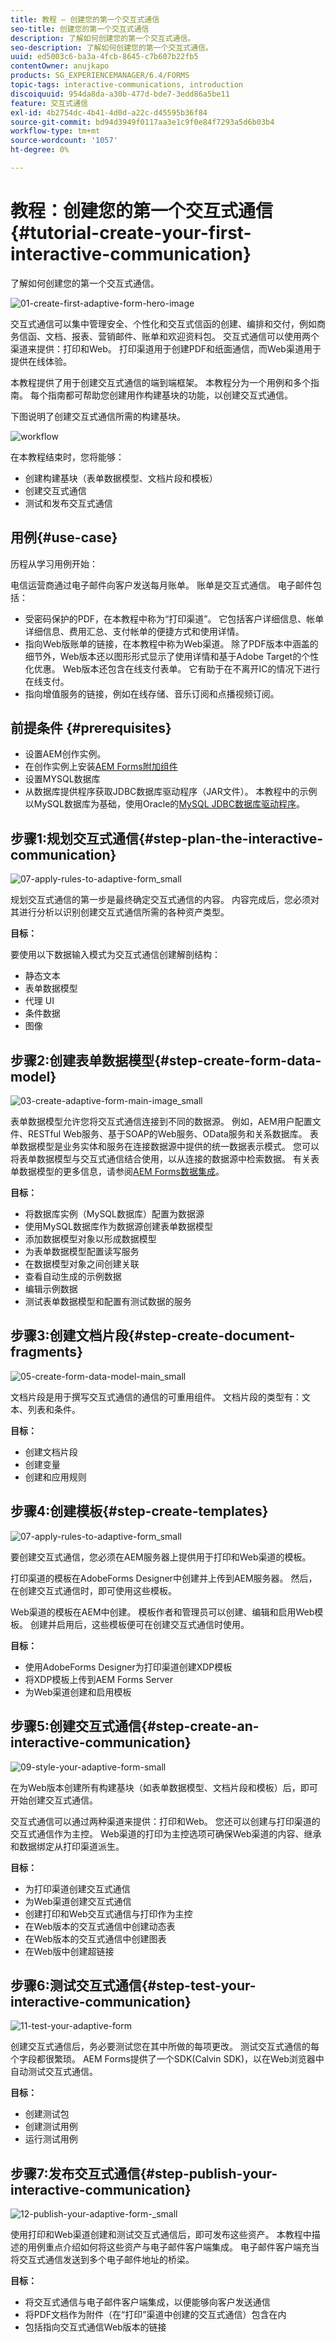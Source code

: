 ```yaml
---
title: 教程 — 创建您的第一个交互式通信
seo-title: 创建您的第一个交互式通信
description: 了解如何创建您的第一个交互式通信。
seo-description: 了解如何创建您的第一个交互式通信。
uuid: ed5003c6-ba3a-4fcb-8645-c7b607b22fb5
contentOwner: anujkapo
products: SG_EXPERIENCEMANAGER/6.4/FORMS
topic-tags: interactive-communications, introduction
discoiquuid: 954da8da-a30b-477d-bde7-3edd86a5be11
feature: 交互式通信
exl-id: 4b2754dc-4b41-4d0d-a22c-d45595b36f84
source-git-commit: bd94d3949f0117aa3e1c9f0e84f7293a5d6b03b4
workflow-type: tm+mt
source-wordcount: '1057'
ht-degree: 0%

---
```


# 教程：创建您的第一个交互式通信{#tutorial-create-your-first-interactive-communication}

了解如何创建您的第一个交互式通信。

![01-create-first-adaptive-form-hero-image](assets/01-create-first-adaptive-form-hero-image.png)

交互式通信可以集中管理安全、个性化和交互式信函的创建、编排和交付，例如商务信函、文档、报表、营销邮件、账单和欢迎资料包。 交互式通信可以使用两个渠道来提供：打印和Web。 打印渠道用于创建PDF和纸面通信，而Web渠道用于提供在线体验。

本教程提供了用于创建交互式通信的端到端框架。 本教程分为一个用例和多个指南。 每个指南都可帮助您创建用作构建基块的功能，以创建交互式通信。

下图说明了创建交互式通信所需的构建基块。

![workflow](assets/workflow.gif)

在本教程结束时，您将能够：

* 创建构建基块（表单数据模型、文档片段和模板）
* 创建交互式通信
* 测试和发布交互式通信

## 用例{#use-case}

历程从学习用例开始：

电信运营商通过电子邮件向客户发送每月账单。 账单是交互式通信。 电子邮件包括：

* 受密码保护的PDF，在本教程中称为“打印渠道”。 它包括客户详细信息、帐单详细信息、费用汇总、支付帐单的便捷方式和使用详情。
* 指向Web版账单的链接，在本教程中称为Web渠道。 除了PDF版本中涵盖的细节外，Web版本还以图形形式显示了使用详情和基于Adobe Target的个性化优惠。 Web版本还包含在线支付表单。 它有助于在不离开IC的情况下进行在线支付。
* 指向增值服务的链接，例如在线存储、音乐订阅和点播视频订阅。

## 前提条件 {#prerequisites}

* 设置AEM创作实例。
* 在创作实例上安装[AEM Forms附加组件](/help/forms/using/installing-configuring-aem-forms-osgi.md)
* 设置MYSQL数据库
* 从数据库提供程序获取JDBC数据库驱动程序（JAR文件）。 本教程中的示例以MySQL数据库为基础，使用Oracle的[MySQL JDBC数据库驱动程序](https://dev.mysql.com/downloads/connector/j/5.1.html)。

## 步骤1:规划交互式通信{#step-plan-the-interactive-communication}

![07-apply-rules-to-adaptive-form_small](assets/07-apply-rules-to-adaptive-form_small.png)

规划交互式通信的第一步是最终确定交互式通信的内容。 内容完成后，您必须对其进行分析以识别创建交互式通信所需的各种资产类型。

**目标：**

要使用以下数据输入模式为交互式通信创建解剖结构：

* 静态文本
* 表单数据模型
* 代理 UI
* 条件数据
* 图像

[ ](/help/forms/using/planning-interactive-communications.md)

## 步骤2:创建表单数据模型{#step-create-form-data-model}

![03-create-adaptive-form-main-image_small](assets/03-create-adaptive-form-main-image_small.png)

表单数据模型允许您将交互式通信连接到不同的数据源。 例如，AEM用户配置文件、RESTful Web服务、基于SOAP的Web服务、OData服务和关系数据库。 表单数据模型是业务实体和服务在连接数据源中提供的统一数据表示模式。 您可以将表单数据模型与交互式通信结合使用，以从连接的数据源中检索数据。 有关表单数据模型的更多信息，请参阅[AEM Forms数据集成](/help/forms/using/data-integration.md)。

**目标：**

* 将数据库实例（MySQL数据库）配置为数据源
* 使用MySQL数据库作为数据源创建表单数据模型
* 添加数据模型对象以形成数据模型
* 为表单数据模型配置读写服务
* 在数据模型对象之间创建关联
* 查看自动生成的示例数据
* 编辑示例数据
* 测试表单数据模型和配置有测试数据的服务

[ ](create-form-data-model-tutorial.md)

## 步骤3:创建文档片段{#step-create-document-fragments}

![05-create-form-data-model-main_small](assets/05-create-form-data-model-main_small.png)

文档片段是用于撰写交互式通信的通信的可重用组件。 文档片段的类型有：文本、列表和条件。

**目标：**

* 创建文档片段
* 创建变量
* 创建和应用规则

[ ](/help/forms/using/create-document-fragments.md)

## 步骤4:创建模板{#step-create-templates}

![07-apply-rules-to-adaptive-form_small](assets/07-apply-rules-to-adaptive-form_small.png)

要创建交互式通信，您必须在AEM服务器上提供用于打印和Web渠道的模板。

打印渠道的模板在AdobeForms Designer中创建并上传到AEM服务器。 然后，在创建交互式通信时，即可使用这些模板。

Web渠道的模板在AEM中创建。 模板作者和管理员可以创建、编辑和启用Web模板。 创建并启用后，这些模板便可在创建交互式通信时使用。

**目标：**

* 使用AdobeForms Designer为打印渠道创建XDP模板
* 将XDP模板上传到AEM Forms Server
* 为Web渠道创建和启用模板

[ ](/help/forms/using/create-templates-print-web.md)

## 步骤5:创建交互式通信{#step-create-an-interactive-communication}

![09-style-your-adaptive-form-small](assets/09-style-your-adaptive-form-small.png)

在为Web版本创建所有构建基块（如表单数据模型、文档片段和模板）后，即可开始创建交互式通信。

交互式通信可以通过两种渠道来提供：打印和Web。 您还可以创建与打印渠道的交互式通信作为主控。 Web渠道的打印为主控选项可确保Web渠道的内容、继承和数据绑定从打印渠道派生。

**目标：**

* 为打印渠道创建交互式通信
* 为Web渠道创建交互式通信
* 创建打印和Web交互式通信与打印作为主控
* 在Web版本的交互式通信中创建动态表
* 在Web版本的交互式通信中创建图表
* 在Web版中创建超链接

[ ](create-interactive-communication-tutorial.md)

## 步骤6:测试交互式通信{#step-test-your-interactive-communication}

![11-test-your-adaptive-form](assets/11-test-your-adaptive-form.png)

创建交互式通信后，务必要测试您在其中所做的每项更改。 测试交互式通信的每个字段都很繁琐。 AEM Forms提供了一个SDK(Calvin SDK)，以在Web浏览器中自动测试交互式通信。

**目标：**

* 创建测试包
* 创建测试用例
* 运行测试用例

## 步骤7:发布交互式通信{#step-publish-your-interactive-communication}

![12-publish-your-adaptive-form-_small](assets/12-publish-your-adaptive-form-_small.png)

使用打印和Web渠道创建和测试交互式通信后，即可发布这些资产。 本教程中描述的用例重点介绍如何将这些资产与电子邮件客户端集成。 电子邮件客户端充当将交互式通信发送到多个电子邮件地址的桥梁。

**目标：**

* 将交互式通信与电子邮件客户端集成，以便能够向客户发送通信
* 将PDF文档作为附件（在“打印”渠道中创建的交互式通信）包含在内
* 包括指向交互式通信Web版本的链接
